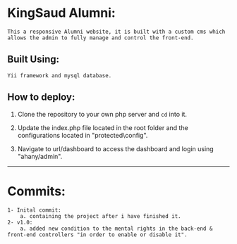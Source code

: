 # KingSaud Alumni:

	This a responsive Alumni website, it is built with a custom cms which allows the admin to fully manage and control the front-end.
	
## Built Using:
	Yii framework and mysql database.


## How to deploy:

1. Clone the repository to your own php server and `cd` into it.

2. Update the index.php file located in the root folder and the configurations located in "protected\config".

3. Navigate to url/dashboard to access the dashboard and login using "ahany/admin".


----

# Commits:
	1- Inital commit: 
		a. containing the project after i have finished it.
	2- v1.0:
		a. added new condition to the mental rights in the back-end & front-end controllers "in order to enable or disable it".